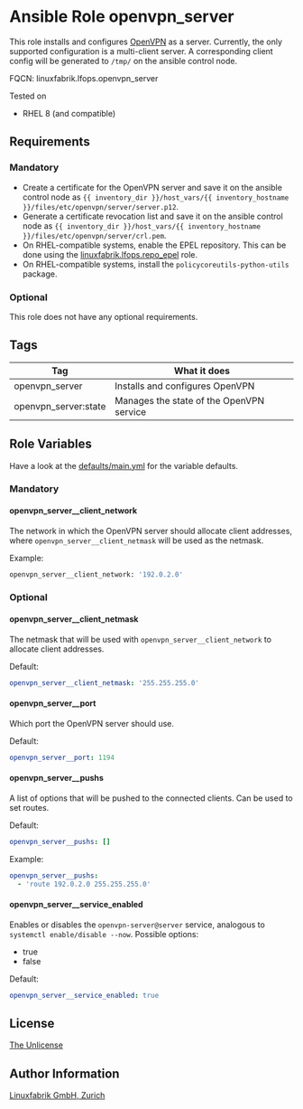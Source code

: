 # Ansible Role openvpn_server

This role installs and configures [OpenVPN](https://openvpn.net/) as a server. Currently, the only supported configuration is a multi-client server. A corresponding client config will be generated to `/tmp/` on the ansible control node.

FQCN: linuxfabrik.lfops.openvpn_server

Tested on

* RHEL 8 (and compatible)


## Requirements

### Mandatory

* Create a certificate for the OpenVPN server and save it on the ansible control node as `{{ inventory_dir }}/host_vars/{{ inventory_hostname }}/files/etc/openvpn/server/server.p12`.
* Generate a certificate revocation list and save it on the ansible control node as `{{ inventory_dir }}/host_vars/{{ inventory_hostname }}/files/etc/openvpn/server/crl.pem`.
* On RHEL-compatible systems, enable the EPEL repository. This can be done using the [linuxfabrik.lfops.repo_epel](https://github.com/Linuxfabrik/lfops/tree/main/roles/repo_epel) role.
* On RHEL-compatible systems, install the `policycoreutils-python-utils` package.


### Optional

This role does not have any optional requirements.


## Tags

| Tag                  | What it does                             |
| ---                  | ------------                             |
| openvpn_server       | Installs and configures OpenVPN          |
| openvpn_server:state | Manages the state of the OpenVPN service |


## Role Variables

Have a look at the [defaults/main.yml](https://github.com/Linuxfabrik/lfops/blob/main/roles/openvpn_server/defaults/main.yml) for the variable defaults.


### Mandatory

#### openvpn_server__client_network

The network in which the OpenVPN server should allocate client addresses, where `openvpn_server__client_netmask` will be used as the netmask.

Example:
```bash
openvpn_server__client_network: '192.0.2.0'
```


### Optional

#### openvpn_server__client_netmask

The netmask that will be used with `openvpn_server__client_network` to allocate client addresses.

Default:
```yaml
openvpn_server__client_netmask: '255.255.255.0'
```


#### openvpn_server__port

Which port the OpenVPN server should use.

Default:
```yaml
openvpn_server__port: 1194
```


#### openvpn_server__pushs

A list of options that will be pushed to the connected clients. Can be used to set routes.

Default:
```yaml
openvpn_server__pushs: []
```

Example:
```yaml
openvpn_server__pushs:
  - 'route 192.0.2.0 255.255.255.0'
```


#### openvpn_server__service_enabled

Enables or disables the `openvpn-server@server` service, analogous to `systemctl enable/disable --now`. Possible options:

* true
* false

Default:
```yaml
openvpn_server__service_enabled: true
```


## License

[The Unlicense](https://unlicense.org/)


## Author Information

[Linuxfabrik GmbH, Zurich](https://www.linuxfabrik.ch)
